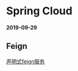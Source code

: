 # Spring Cloud

**2019-09-29**

## Feign
[声明式feign服务](https://github.com/ywang2014/Blog/tree/master/tech/framework/springcloud/springcloudFeign)
